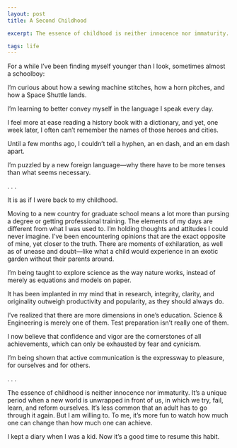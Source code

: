 ```yaml
---
layout: post
title: A Second Childhood

excerpt: The essence of childhood is neither innocence nor immaturity. It’s a unique period when a new world is unwrapped in front of us, in which we try, fail, learn, and reform ourselves. 

tags: life
---
```

For a while I’ve been finding myself younger than I look, sometimes almost a schoolboy:

I’m curious about how a sewing machine stitches, how a horn pitches, and how a Space Shuttle lands. 

I’m learning to better convey myself in the language I speak every day. 

I feel more at ease reading a history book with a dictionary, and yet, one week later, I often can’t remember the names of those heroes and cities.

Until a few months ago, I couldn’t tell a hyphen, an en dash, and an em dash apart.

I’m puzzled by a new foreign language—why there have to be more tenses than what seems necessary.

 . . .

It is as if I were back to my childhood.

Moving to a new country for graduate school means a lot more than pursing a degree or getting professional training. The elements of my days are different from what I was used to. I’m holding thoughts and attitudes I could never imagine. I’ve been encountering opinions that are the exact opposite of mine, yet closer to the truth. There are moments of exhilaration, as well as of unease and doubt—like what a child would experience in an exotic garden without their parents around. 

I’m being taught to explore science as the way nature works, instead of merely as equations and models on paper. 

It has been implanted in my mind that in research, integrity, clarity, and originality outweigh productivity and popularity, as they should always do.

I’ve realized that there are more dimensions in one’s education. Science & Engineering is merely one of them. Test preparation isn’t really one of them. 

I now believe that confidence and vigor are the cornerstones of all achievements, which can only be exhausted by fear and cynicism.

I’m being shown that active communication is the expressway to pleasure, for ourselves and for others. 

. . .

The essence of childhood is neither innocence nor immaturity. It’s a unique period when a new world is unwrapped in front of us, in which we try, fail, learn, and reform ourselves. It’s less common that an adult has to go through it again. But I am willing to. To me, it’s more fun to watch how much one can change than how much one can achieve.

I kept a diary when I was a kid. Now it’s a good time to resume this habit.

